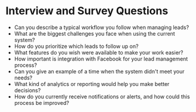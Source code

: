 # Interview and Survey Questions

- Can you describe a typical workflow you follow when managing leads?
- What are the biggest challenges you face when using the current system?
- How do you prioritize which leads to follow up on?
- What features do you wish were available to make your work easier?
- How important is integration with Facebook for your lead management process?
- Can you give an example of a time when the system didn't meet your needs?
- What kind of analytics or reporting would help you make better decisions?
- How do you currently receive notifications or alerts, and how could this process be improved?
